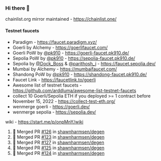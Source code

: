 ### Hi there 👋

chainlist.org mirror maintained - https://chainlist.one/

#### Testnet faucets
- Paradigm - https://faucet.paradigm.xyz/
- Goerli by Alchemy - https://goerlifaucet.com/
- Goerli PoW by [@pk910](https://github.com/pk910/PoWFaucet) - https://goerli-faucet.pk910.de/
- Sepolia PoW by [@pk910](https://github.com/pk910/PoWFaucet) - https://sepolia-faucet.pk910.de/
- Sepolia by [@Dock_Boss](https://twitter.com/Dock_Boss) & [@parithosh_j](https://twitter.com/parithosh_j) - https://faucet.sepolia.dev/
- Mumbai by Alchemy - https://mumbaifaucet.com/
- Shandong PoW by [@pk910](https://github.com/pk910/PoWFaucet) - https://shandong-faucet.pk910.de/ 
- Faucet Link - https://faucetlink.to/goerli
- Awesome list of testnet faucets - https://github.com/arddluma/awesome-list-testnet-faucets
- collect 10 Goerli/Sepolia ETH if you deployed >= 1 contract before November 15, 2022 - https://collect-test-eth.org/
- wenmerge goerli - https://goerli.dev/
- wenmerge sepolia - https://sepolia.dev/ 

wiki - https://start.me/p/onpMnY/wiki

<!--START_SECTION:activity-->
1. 🎉 Merged PR [#126](https://github.com/shawnharmsen/degen/pull/126) in [shawnharmsen/degen](https://github.com/shawnharmsen/degen)
2. 🎉 Merged PR [#123](https://github.com/shawnharmsen/degen/pull/123) in [shawnharmsen/degen](https://github.com/shawnharmsen/degen)
3. 🎉 Merged PR [#127](https://github.com/shawnharmsen/degen/pull/127) in [shawnharmsen/degen](https://github.com/shawnharmsen/degen)
4. 🎉 Merged PR [#125](https://github.com/shawnharmsen/degen/pull/125) in [shawnharmsen/degen](https://github.com/shawnharmsen/degen)
5. 🎉 Merged PR [#124](https://github.com/shawnharmsen/degen/pull/124) in [shawnharmsen/degen](https://github.com/shawnharmsen/degen)
<!--END_SECTION:activity-->
